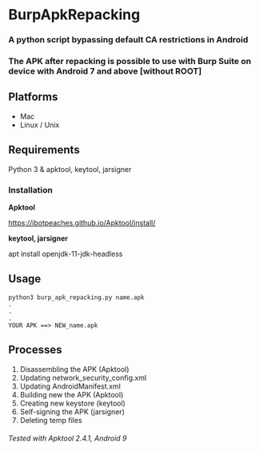 # BurpApkRepacking
### A python script bypassing default CA restrictions in Android

### The APK after repacking is possible to use with Burp Suite on device with Android 7 and above [without ROOT] 

## Platforms
* Mac
* Linux / Unix

## Requirements

Python 3 & apktool, keytool, jarsigner

### Installation

**Apktool** 

https://ibotpeaches.github.io/Apktool/install/

**keytool, jarsigner** 

apt install openjdk-11-jdk-headless

## Usage

```
python3 burp_apk_repacking.py name.apk
.
.
.
YOUR APK ==> NEW_name.apk
```
## Processes
1. Disassembling the APK (Apktool)
2. Updating network_security_config.xml
3. Updating AndroidManifest.xml
4. Building new the APK (Apktool)
5. Creating new keystore (keytool)
6. Self-signing the APK (jarsigner)
7. Deleting temp files

###### Tested with Apktool 2.4.1, Android 9
